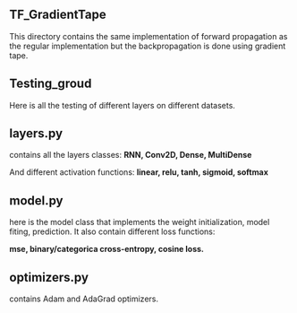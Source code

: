 ## TF_GradientTape 
This directory contains the same implementation of forward propagation as the regular implementation but the backpropagation is done using gradient tape.

## Testing_groud 
Here is all the testing of different layers on different datasets.

## layers.py
contains all the layers classes: **RNN, Conv2D, Dense, MultiDense**

And different activation functions: **linear, relu, tanh, sigmoid, softmax**

## model.py
here is the model class that implements the weight initialization, model fiting, prediction. It also contain different loss functions:

**mse, binary/categorica cross-entropy, cosine loss.**

## optimizers.py
contains Adam and AdaGrad optimizers.
